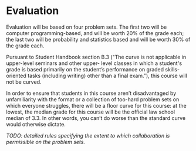 # Evaluation

Evaluation will be based on four problem sets.  The first two will be computer programming-based, and will be worth 20% of the grade each; the last two will be probability and statistics based and will be worth 30% of the grade each.

Pursuant to Student Handbook section B.3 ("The curve is not applicable in upper-level seminars and other upper- level classes in which a student's grade is based primarily on the student’s performance on graded skills-oriented tasks (including writing) other than a final exam."), this course will not be curved.  

In order to ensure that students in this course aren’t disadvantaged by unfamiliarity with the format or a collection of too-hard problem sets on which everyone struggles, there will be a floor curve for this course: at the lowest, the median grade for this course will be the official law school median of 3.3. In other words, you can’t do worse than the standard curve would otherwise dictate.

*TODO: detailed rules specifying the extent to which collaboration is permissible on the problem sets.*
